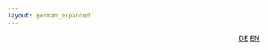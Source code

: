 ```yaml
---
layout: german_expanded
---
```

<div style="text-align: right"><a href="/de/was_zuvor_geschah">DE</a> <a href="/en/previously">EN</a></div>
